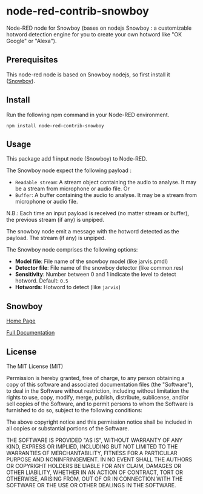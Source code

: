 # node-red-contrib-snowboy

Node-RED node for Snowboy (bases on nodejs Snowboy : a customizable hotword detection engine for you to create your own hotword like "OK Google" or "Alexa").

## Prerequisites
This node-red node is based on Snowboy nodejs, so first install it ([Snowboy](https://www.npmjs.com/package/snowboy)).

## Install
Run the following npm command in your Node-RED environment.
```
npm install node-red-contrib-snowboy
```

## Usage
This package add 1 input node (Snowboy) to Node-RED.

The Snowboy node expect the following payload :
* `Readable stream`: A stream object containing the audio to analyse. It may be a stream from microphone or audio file. 
Or
* `Buffer`: A buffer containing the audio to analyse. It may be a stream from microphone or audio file.

N.B.: Each time an input payload is received (no matter stream or buffer), the previous stream (if any) is unpiped.

The snowboy node emit a message with the hotword detected as the payload. The stream (if any) is unpiped.

The Snowboy node comprises the following options:

* **Model file**: File name of the snowboy model (like jarvis.pmdl)
* **Detector file**: File name of the snowboy detector (like common.res)
* **Sensitivity**: Number between 0 and 1 indicate the level to detect hotword. Default: `0.5`
* **Hotwords**: Hotword to detect (like `jarvis`)

## Snowboy
[Home Page](https://snowboy.kitt.ai)

[Full Documentation](http://docs.kitt.ai/snowboy)

## License
The MIT License (MIT)

Permission is hereby granted, free of charge, to any person obtaining a copy of this software and associated documentation files (the "Software"), to deal in the Software without restriction, including without limitation the rights to use, copy, modify, merge, publish, distribute, sublicense, and/or sell copies of the Software, and to permit persons to whom the Software is furnished to do so, subject to the following conditions:

The above copyright notice and this permission notice shall be included in all copies or substantial portions of the Software.

THE SOFTWARE IS PROVIDED "AS IS", WITHOUT WARRANTY OF ANY KIND, EXPRESS OR IMPLIED, INCLUDING BUT NOT LIMITED TO THE WARRANTIES OF MERCHANTABILITY, FITNESS FOR A PARTICULAR PURPOSE AND NONINFRINGEMENT. IN NO EVENT SHALL THE AUTHORS OR COPYRIGHT HOLDERS BE LIABLE FOR ANY CLAIM, DAMAGES OR OTHER LIABILITY, WHETHER IN AN ACTION OF CONTRACT, TORT OR OTHERWISE, ARISING FROM, OUT OF OR IN CONNECTION WITH THE SOFTWARE OR THE USE OR OTHER DEALINGS IN THE SOFTWARE.
